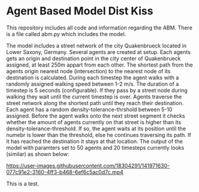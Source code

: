 # Agent Based Model Dist Kiss

This repository includes all code and information regarding the ABM. 
There is a file called abm.py which includes the model. 

The model includes a street network of the city Quakenbrueck located in Lower Saxony, Germany. Several agents are created at setup. 
Each agents gets an origin and destination point in the city center of Quakenbrueck assigned, at least 250m appart from each other. The shortest path from the agents origin nearest node (intersection) to the nearest node of its destination is calculated. 
During each timestep the agent walks with a randomly assigned walking speed between 1-2 m/s. The duration of a timestep is 5 seconds (configurable).
If they pass by a street node during walking they wait until the current timestep is over.
Agents traverse the street network along the shortest path until they reach their destination. Each agent has a random density-tolerance-thrshold between 5-10 assigned. Before the agent walks onto the next street segment it checks whether the amount of agents currently on that street is higher than its density-tolerance-threshold. If so, the agent waits at its position until the numebr is lower than the threshold, else he continues traversing its path. If it has reached the destination it stays at that location. 
The output of the model with paramters set to 50 agents and 20 timesteps currently looks (similar) as shown below: 

https://user-images.githubusercontent.com/18304291/141971630-077c91e2-3160-4ff3-b468-6ef6c5ac0d7c.mp4

This is a test.
